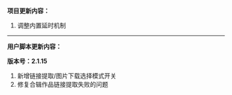 **项目更新内容：**

1. 调整内置延时机制

*****

**用户脚本更新内容：**

**版本号：2.1.15**

1. 新增链接提取/图片下载选择模式开关
2. 修复合辑作品链接提取失败的问题
